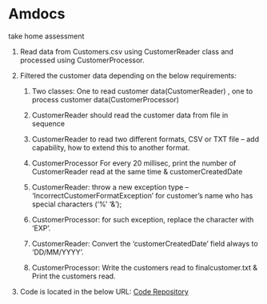 # Amdocs
take home assessment

1. Read data from Customers.csv using CustomerReader class and processed using CustomerProcessor.
2. Filtered the customer data depending on the below requirements:
      1) Two classes: One to read customer data(CustomerReader) , one to process customer data(CustomerProcessor)

      2) CustomerReader should read the customer data from file in sequence

      3) CustomerReader to read two different formats, CSV or TXT file – add capability, how to extend this to another format.

      4) CustomerProcessor For every 20 millisec, print the number of CustomerReader read at the same time & customerCreatedDate
      5) CustomerReader:  throw a new exception type – ‘IncorrectCustomerFormatException’  for customer’s name who has special characters (‘%’ ‘&’);

      6) CustomerProcessor: for such exception, replace the character with ‘EXP’.

      7) CustomerReader: Convert the ‘customerCreatedDate’ field always to ‘DD/MM/YYYY’.

      8) CustomerProcessor: Write the customers read to finalcustomer.txt & Print the customers read.
      
3. Code is located in the below URL:
     [Code Repository](https://github.com/uapoorva/Amdocs/tree/master/src/com/src)

